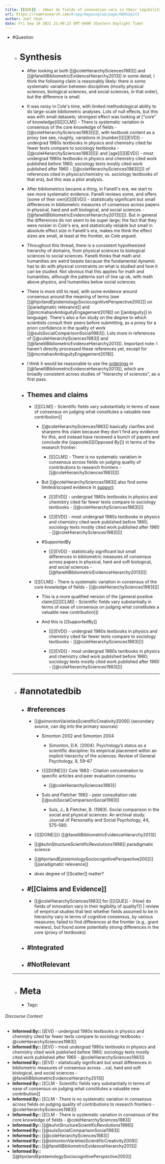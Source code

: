 ```yaml
---
title: [[QUE]] - (How) do fields of innovation vary in their legibility of quality?
url: https://roamresearch.com/#/app/megacoglab/page/HDOo5p1t3
author: Joel Chan
date: Fri Sep 10 2021 21:40:23 GMT-0400 (Eastern Daylight Time)
---
```


- #Question

    - # Synthesis

        - After looking at both [[@coleHierarchySciences1983]] and [[@fanelliBibliometricEvidenceHierarchy2013]] in some detail, I think the following claim is reasonably likely: there is some systematic variation between disciplines (mostly physical sciences, biological sciences, and social sciences, in that order), but the difference is small.

        - It was noisy in Cole's time, with limited methodological ability to do large-scale bibliometric analyses. Lots of null effects, but this was with small datasets; strongest effect was looking at ["core" of knowledge]([[[[CLM]] - There is systematic variation in consensus of the core knowledge of fields - [[@coleHierarchySciences1983]]]]), with textbook content as a proxy (we see, roughly, variations in [number]([[[[EVD]] - undergrad 1980s textbooks in physics and chemistry cited far fewer texts compare to sociology textbooks - [[@coleHierarchySciences1983]]]]) and [age]([[[[EVD]] - most undergrad 1980s textbooks in physics and chemistry cited work published before 1960; sociology texts mostly cited work published after 1960 - [[@coleHierarchySciences1983]]]]) of references cited in physics/chemistry vs. sociology textbooks of that era), but this was a pilot analysis.

        - After bibliometrics became a thing, in Fanelli's era, we start to see more systematic evidence. Fanelli reviews some, and offers [some of their own]([[[[EVD]] - statistically significant but small differences in bibliometric measures of consensus across papers in physical, hard and soft biological, and social sciences  - [[@fanelliBibliometricEvidenceHierarchy2013]]]]). But in general the differences do not seem to be super large; the fact that they were noisier in Cole's era, and statistically reliable but small in absolute effect size in Fanelli's era, makes me think the effect sizes are small, at least at the frontier, as Cole argued.

        - Throughout this thread, there is a consistent hypothesized hierarchy of domains, from physical sciences to biological sciences to social sciences. Fanelli thinks that math and humanities are weird beasts because the fundamental dynamic has to do with physical constraints on what is studied and how it can be studied. Not obvious that this applies for math and humanities, although the patterns sort of line up ok, with math above physics, and humanities below social sciences.

        - There is more still to read, with some evidence around consensus around the meaning of terms (see [[@hjorlandEpistemologySociocognitivePerspective2002]] on [[paradigmatic relevance]] and [[@mcmahanAmbiguityEngagement2018]] on [[ambiguity]] in language). There's also a fun study on the degree to which scientists consult their peers before submitting, as a proxy for a priori confidence in the quality of work [[@sulsSocialComparisonSocial1983]]. Lots more in references of [[@coleHierarchySciences1983]] and [[@fanelliBibliometricEvidenceHierarchy2013]]. Important note: I haven't directly processed these references yet, except for [[@mcmahanAmbiguityEngagement2018]].

        - I think it would be reasonable to use the [orderings](((CaQWGh1pG))) in [[@fanelliBibliometricEvidenceHierarchy2013]], which are broadly consistent across studies of "hierarchy of sciences", as a first pass.

        - ## Themes and claims

            - [[[[CLM]] - Scientific fields vary substantially in terms of ease of consensus on judging what constitutes a valuable new contribution]]

                - [[@coleHierarchySciences1983]] basically clarifies and sharpens this claim because they don't find any evidence for this, and instead have reviewed a bunch of papers and conclude the [opposite]([[Opposed By]]) in terms of the research frontier:

                    - [[[[CLM]] - There is no systematic variation in consensus across fields on judging quality of contributions to research frontiers - [[@coleHierarchySciences1983]]]]

                - But [[@coleHierarchySciences1983]] also find some limited/scoped evidence in [support]([[SupportedBy]]):

                    - [[[[EVD]] - undergrad 1980s textbooks in physics and chemistry cited far fewer texts compare to sociology textbooks - [[@coleHierarchySciences1983]]]]

                    - [[[[EVD]] - most undergrad 1980s textbooks in physics and chemistry cited work published before 1960; sociology texts mostly cited work published after 1960 - [[@coleHierarchySciences1983]]]]

                - #SupportedBy

                    - [[[[EVD]] - statistically significant but small differences in bibliometric measures of consensus across papers in physical, hard and soft biological, and social sciences  - [[@fanelliBibliometricEvidenceHierarchy2013]]]]

            - [[[[CLM]] - There is systematic variation in consensus of the core knowledge of fields - [[@coleHierarchySciences1983]]]]

                - This is a more qualified version of the [general positive claim]([[[[CLM]] - Scientific fields vary substantially in terms of ease of consensus on judging what constitutes a valuable new contribution]])

                - And this is [[SupportedBy]]

                    - [[[[EVD]] - undergrad 1980s textbooks in physics and chemistry cited far fewer texts compare to sociology textbooks - [[@coleHierarchySciences1983]]]]

                    - [[[[EVD]] - most undergrad 1980s textbooks in physics and chemistry cited work published before 1960; sociology texts mostly cited work published after 1960 - [[@coleHierarchySciences1983]]]]

    - ---

    - # #annotatedbib

        - ## #references

            - [[@simontonVarietiesScientificCreativity2009]] (secondary source, can dig into the primary sources)

                - Simonton 2002 and Simonton 2004

                    - Simonton, D.K. (2004). Psychology’s status as a scientific discipline: Its empirical placement within an implicit hierarchy of the sciences. Review of General Psychology, 8, 59–67

                - {{[[DONE]]}} Cole 1983 - Citation concentration to specific articles and peer evaluation consensu

                    - [[@coleHierarchySciences1983]]

                - Suls and Fletcher 1983 - peer consultation rate [[@sulsSocialComparisonSocial1983]]

                    - Suls, J., & Fletcher, B. (1983). Social comparison in the social and physical sciences: An archival study. Journal of Personality and Social Psychology, 44, 575–580.

            - {{[[DONE]]}} [[@fanelliBibliometricEvidenceHierarchy2013]]

            - [[@kuhnStructureScientificRevolutions1996]] paradigmatic science

            - [[@hjorlandEpistemologySociocognitivePerspective2002]] [[paradigmatic relevance]]

            - does degree of [[Scatter]] matter?

        - ## #[[Claims and Evidence]]

            - [[@coleHierarchySciences1983]] for [[[[QUE]] - (How) do fields of innovation vary in their legibility of quality?]] |  review of empirical studies that test whether fields assumed to be in hierarchy vary in terms of cognitive consensus, by various measures; failed to find differences at the frontier (e.g., grant reviews), but found some potentially strong differences in the core (proxy of textbooks)

        - ## #Integrated

        - ## #NotRelevant

    - ---

    - # Meta

        - Tags:

###### Discourse Context

- **Informed By::** [[EVD - undergrad 1980s textbooks in physics and chemistry cited far fewer texts compare to sociology textbooks - @coleHierarchySciences1983]]
- **Informed By::** [[EVD - most undergrad 1980s textbooks in physics and chemistry cited work published before 1960; sociology texts mostly cited work published after 1960 - @coleHierarchySciences1983]]
- **Informed By::** [[EVD - statistically significant but small differences in bibliometric measures of consensus across ...cal, hard and soft biological, and social sciences  - @fanelliBibliometricEvidenceHierarchy2013]]
- **Informed By::** [[CLM - Scientific fields vary substantially in terms of ease of consensus on judging what constitutes a valuable new contribution]]
- **Informed By::** [[CLM - There is no systematic variation in consensus across fields on judging quality of contributions to research frontiers - @coleHierarchySciences1983]]
- **Informed By::** [[CLM - There is systematic variation in consensus of the core knowledge of fields - @coleHierarchySciences1983]]
- **Informed By::** [[@kuhnStructureScientificRevolutions1996]]
- **Informed By::** [[@sulsSocialComparisonSocial1983]]
- **Informed By::** [[@coleHierarchySciences1983]]
- **Informed By::** [[@simontonVarietiesScientificCreativity2009]]
- **Informed By::** [[@fanelliBibliometricEvidenceHierarchy2013]]
- **Informed By::** [[@hjorlandEpistemologySociocognitivePerspective2002]]
